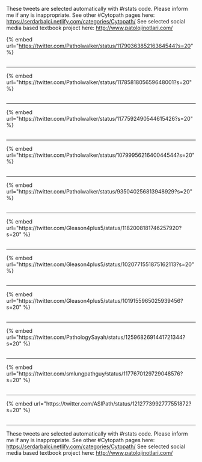 

These tweets are selected automatically with #rstats code. Please inform me if any is inappropriate.
See other #Cytopath pages here: https://serdarbalci.netlify.com/categories/Cytopath/ 
See selected social media based textbook project here: http://www.patolojinotlari.com/

{% embed url="https://twitter.com/Patholwalker/status/1179036385216364544?s=20" %}<br>
<br>
<hr>
{% embed url="https://twitter.com/Patholwalker/status/1178581805659648001?s=20" %}<br>
<br>
<hr>
{% embed url="https://twitter.com/Patholwalker/status/1177592490544615426?s=20" %}<br>
<br>
<hr>
{% embed url="https://twitter.com/Patholwalker/status/1079995621640044544?s=20" %}<br>
<br>
<hr>
{% embed url="https://twitter.com/Patholwalker/status/935040256813948929?s=20" %}<br>
<br>
<hr>
{% embed url="https://twitter.com/Gleason4plus5/status/1182008181746257920?s=20" %}<br>
<br>
<hr>
{% embed url="https://twitter.com/Gleason4plus5/status/1020771551875162113?s=20" %}<br>
<br>
<hr>
{% embed url="https://twitter.com/Gleason4plus5/status/1019155965025939456?s=20" %}<br>
<br>
<hr>
{% embed url="https://twitter.com/PathologySayah/status/1259682691441721344?s=20" %}<br>
<br>
<hr>
{% embed url="https://twitter.com/smlungpathguy/status/1177670129729048576?s=20" %}<br>
<br>
<hr>
{% embed url="https://twitter.com/ASIPath/status/1212773992777551872?s=20" %}<br>
<br>
<hr>


These tweets are selected automatically with #rstats code. Please inform me if any is inappropriate.
See other #Cytopath pages here: https://serdarbalci.netlify.com/categories/Cytopath/ 
See selected social media based textbook project here: http://www.patolojinotlari.com/
